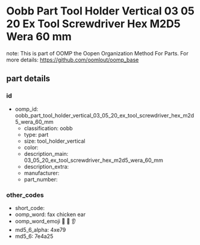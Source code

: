 # Oobb Part Tool Holder Vertical 03 05 20 Ex Tool Screwdriver Hex M2D5 Wera 60 mm  

note: This is part of OOMP the Oopen Organization Method For Parts. For more details: https://github.com/oomlout/oomp_base

##  part details





### id
* oomp_id: oobb_part_tool_holder_vertical_03_05_20_ex_tool_screwdriver_hex_m2d5_wera_60_mm
  * classification: oobb
  * type: part
  * size: tool_holder_vertical
  * color: 
  * description_main: 03_05_20_ex_tool_screwdriver_hex_m2d5_wera_60_mm
  * description_extra: 
  * manufacturer: 
  * part_number: 

### other_codes
* short_code: 
* oomp_word: fax chicken ear
* oomp_word_emoji :fax: :chicken: :ear:
* md5_6_alpha: 4xe79
* md5_6: 7e4a25